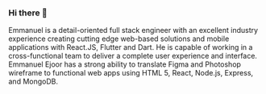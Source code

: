 ### Hi there 👋

<!--
**ejooremmanuel/ejooremmanuel** is a ✨ _special_ ✨ repository because its `README.md` (this file) appears on your GitHub profile.

Here are some ideas to get you started:

- 🔭 I’m currently working on ...
- 🌱 I’m currently learning ...
- 👯 I’m looking to collaborate on ...
- 🤔 I’m looking for help with ...
- 💬 Ask me about ...
- 📫 How to reach me: ...
- 😄 Pronouns: ...
- ⚡ Fun fact: ...
-->
Emmanuel is a detail-oriented full stack engineer with an excellent industry experience creating cutting 
edge web-based solutions and mobile applications with React.JS, Flutter and Dart. He is capable of 
working in a cross-functional team to deliver a complete user experience and interface. Emmanuel 
Ejoor has a strong ability to translate Figma and Photoshop wireframe to functional web apps using 
HTML 5, React, Node.js, Express, and MongoDB. 
